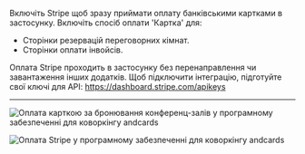 Включіть Stripe щоб зразу приймати оплату банківськими картками в застосунку. Включіть спосіб оплати 'Картка' для:

- Сторінки резервацій переговорних кімнат.
- Сторінки оплати інвойсів.

Оплата Stripe проходить в застосунку без перенаправлення чи завантаження інших додатків. Щоб підключити інтеграцію, підготуйте свої ключі для API: https://dashboard.stripe.com/apikeys

---

![Оплата карткою за бронювання конференц-залів у програмному забезпеченні для коворкінгу andcards](https://d7ccq1i35b0cj.cloudfront.net/andcards-bookings-create-payment-methods-card-light-en-1920-1200.png)

![Оплата Stripe у програмному забезпеченні для коворкінгу andcards](https://d7ccq1i35b0cj.cloudfront.net/andcards-bookings-create-pay-with-stripe-light-en-1920-1200.png)
